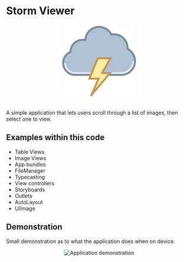 # Storm Viewer
<p align="center">
  <img src="demo/appicon.png " alt="Storm Viewer application icon"
	  title="Storm Viewer application icon" align="center" width="200" height="200" />
</p>
</br>
A simple application that lets users scroll through a list of images, then select one to view.

## Examples within this code
- Table Views
- Image Views
- App bundles
- FileManager
- Typecasting
- View controllers
- Storyboards
- Outlets
- AutoLayout
- UIImage


## Demonstration
Small demonstration as to what the application does when on device.
</br>
<p align="center">
<img src="demo/storm-viewer.gif" alt="Application demonstration"
	title="Storm Viewer demonstration" width="250" height="500" />
</p>
